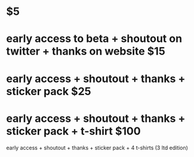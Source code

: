 $5
==
early access to beta + shoutout on twitter + thanks on website
$15
===
early access + shoutout + thanks + sticker pack
$25
===
early access + shoutout + thanks + sticker pack + t-shirt
$100
====
early access + shoutout + thanks + sticker pack + 4 t-shirts (3 ltd edition)
